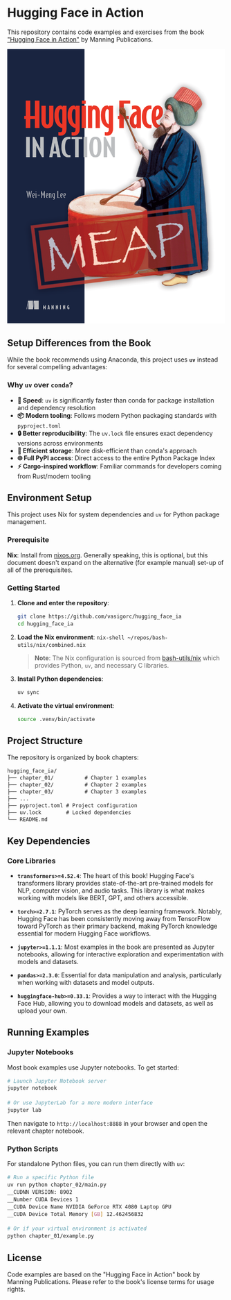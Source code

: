 # Hugging Face in Action

This repository contains code examples and exercises from the book ["Hugging Face in Action"](https://www.manning.com/books/hugging-face-in-action) by Manning Publications.

![Hugging Face in Action(MEAP)](./images/hugging_face_ia.png)

## Setup Differences from the Book

While the book recommends using Anaconda, this project uses **`uv`** instead for several compelling advantages:

### Why `uv` over `conda`?

- **🚀 Speed**: `uv` is significantly faster than conda for package installation and dependency resolution
- **📦 Modern tooling**: Follows modern Python packaging standards with `pyproject.toml`
- **🔒 Better reproducibility**: The `uv.lock` file ensures exact dependency versions across environments
- **💾 Efficient storage**: More disk-efficient than conda's approach
- **🌐 Full PyPI access**: Direct access to the entire Python Package Index
- **⚡ Cargo-inspired workflow**: Familiar commands for developers coming from Rust/modern tooling

## Environment Setup

This project uses Nix for system dependencies and `uv` for Python package management.

### Prerequisite

**Nix**: Install from [nixos.org](https://nixos.org/download.html). Generally speaking, this is optional, but this document doesn't expand on the alternative (for example manual) set-up of all of the prerequisites.

### Getting Started

1. **Clone and enter the repository**:

   ```bash
   git clone https://github.com/vasigorc/hugging_face_ia
   cd hugging_face_ia
   ```

2. **Load the Nix environment**:
   `nix-shell ~/repos/bash-utils/nix/combined.nix`

   > **Note**: The Nix configuration is sourced from [bash-utils/nix](https://github.com/vasigorc/bash-utils/tree/main/nix) which provides Python, `uv`, and necessary C libraries.

3. **Install Python dependencies**:

   ```bash
   uv sync
   ```

4. **Activate the virtual environment**:

   ```bash
   source .venv/bin/activate
   ```

## Project Structure

The repository is organized by book chapters:

```
hugging_face_ia/
├── chapter_01/          # Chapter 1 examples
├── chapter_02/          # Chapter 2 examples
├── chapter_03/          # Chapter 3 examples
├── ...
├── pyproject.toml # Project configuration
├── uv.lock        # Locked dependencies
└── README.md
```

## Key Dependencies

### Core Libraries

- **`transformers>=4.52.4`**: The heart of this book! Hugging Face's transformers library provides state-of-the-art pre-trained models for NLP, computer vision, and audio tasks. This library is what makes working with models like BERT, GPT, and others accessible.

- **`torch>=2.7.1`**: PyTorch serves as the deep learning framework. Notably, Hugging Face has been consistently moving away from TensorFlow toward PyTorch as their primary backend, making PyTorch knowledge essential for modern Hugging Face workflows.

- **`jupyter>=1.1.1`**: Most examples in the book are presented as Jupyter notebooks, allowing for interactive exploration and experimentation with models and datasets.

- **`pandas>=2.3.0`**: Essential for data manipulation and analysis, particularly when working with datasets and model outputs.

- **`huggingface-hub>=0.33.1`**: Provides a way to interact with the Hugging Face Hub, allowing you to download models and datasets, as well as upload your own.

## Running Examples

### Jupyter Notebooks

Most book examples use Jupyter notebooks. To get started:

```bash
# Launch Jupyter Notebook server
jupyter notebook

# Or use JupyterLab for a more modern interface
jupyter lab
```

Then navigate to `http://localhost:8888` in your browser and open the relevant chapter notebook.

### Python Scripts

For standalone Python files, you can run them directly with `uv`:

```bash
# Run a specific Python file
uv run python chapter_02/main.py
__CUDNN VERSION: 8902
__Number CUDA Devices 1
__CUDA Device Name NVIDIA GeForce RTX 4080 Laptop GPU
__CUDA Device Total Memory [GB] 12.462456832

# Or if your virtual environment is activated
python chapter_01/example.py
```

## License

Code examples are based on the "Hugging Face in Action" book by Manning Publications. Please refer to the book's license terms for usage rights.
